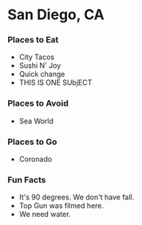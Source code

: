 # San Diego, CA

### Places to Eat
- City Tacos
- Sushi N' Joy
- Quick change
- THIS IS ONE SUbjECT

### Places to Avoid
- Sea World

### Places to Go
- Coronado

### Fun Facts
- It's 90 degrees. We don't have fall.
- Top Gun was filmed here.
- We need water.
